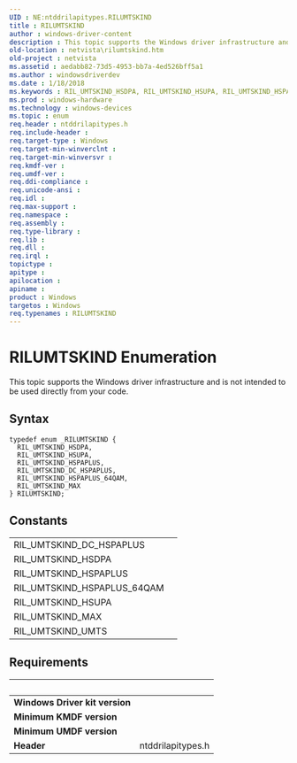 ```yaml
---
UID : NE:ntddrilapitypes.RILUMTSKIND
title : RILUMTSKIND
author : windows-driver-content
description : This topic supports the Windows driver infrastructure and is not intended to be used directly from your code.
old-location : netvista\rilumtskind.htm
old-project : netvista
ms.assetid : aedabb82-73d5-4953-bb7a-4ed526bff5a1
ms.author : windowsdriverdev
ms.date : 1/18/2018
ms.keywords : RIL_UMTSKIND_HSDPA, RIL_UMTSKIND_HSUPA, RIL_UMTSKIND_HSPAPLUS, RILUMTSKIND, ntddrilapitypes/RIL_UMTSKIND_DC_HSPAPLUS, RILUMTSKIND enumeration [Network Drivers Starting with Windows Vista], RIL_UMTSKIND_MAX, ntddrilapitypes/RIL_UMTSKIND_HSPAPLUS, ntddrilapitypes/RILUMTSKIND, ntddrilapitypes/RIL_UMTSKIND_HSUPA, ntddrilapitypes/RIL_UMTSKIND_HSPAPLUS_64QAM, netvista.rilumtskind, RIL_UMTSKIND_HSPAPLUS_64QAM, ntddrilapitypes/RIL_UMTSKIND_MAX, RIL_UMTSKIND_DC_HSPAPLUS, ntddrilapitypes/RIL_UMTSKIND_HSDPA
ms.prod : windows-hardware
ms.technology : windows-devices
ms.topic : enum
req.header : ntddrilapitypes.h
req.include-header : 
req.target-type : Windows
req.target-min-winverclnt : 
req.target-min-winversvr : 
req.kmdf-ver : 
req.umdf-ver : 
req.ddi-compliance : 
req.unicode-ansi : 
req.idl : 
req.max-support : 
req.namespace : 
req.assembly : 
req.type-library : 
req.lib : 
req.dll : 
req.irql : 
topictype : 
apitype : 
apilocation : 
apiname : 
product : Windows
targetos : Windows
req.typenames : RILUMTSKIND
---
```


# RILUMTSKIND Enumeration
This topic supports the Windows driver infrastructure and is not intended to be used directly from your code.

## Syntax
````
typedef enum _RILUMTSKIND { 
  RIL_UMTSKIND_HSDPA,
  RIL_UMTSKIND_HSUPA,
  RIL_UMTSKIND_HSPAPLUS,
  RIL_UMTSKIND_DC_HSPAPLUS,
  RIL_UMTSKIND_HSPAPLUS_64QAM,
  RIL_UMTSKIND_MAX
} RILUMTSKIND;
````

## Constants

<table>

<tr>
<td>RIL_UMTSKIND_DC_HSPAPLUS</td>
<td></td>
</tr>

<tr>
<td>RIL_UMTSKIND_HSDPA</td>
<td></td>
</tr>

<tr>
<td>RIL_UMTSKIND_HSPAPLUS</td>
<td></td>
</tr>

<tr>
<td>RIL_UMTSKIND_HSPAPLUS_64QAM</td>
<td></td>
</tr>

<tr>
<td>RIL_UMTSKIND_HSUPA</td>
<td></td>
</tr>

<tr>
<td>RIL_UMTSKIND_MAX</td>
<td></td>
</tr>

<tr>
<td>RIL_UMTSKIND_UMTS</td>
<td></td>
</tr>
</table>


## Requirements
| &nbsp; | &nbsp; |
| ---- |:---- |
| **Windows Driver kit version** |  |
| **Minimum KMDF version** |  |
| **Minimum UMDF version** |  |
| **Header** | ntddrilapitypes.h |